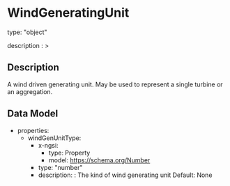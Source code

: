 # WindGeneratingUnit
type: "object"
description : >
## Description
A wind driven generating unit.  May be used to represent a single turbine or an aggregation.

## Data Model
  - properties:
    - windGenUnitType:
      - x-ngsi:
        - type: Property
        - model: https://schema.org/Number
      - type: "number"
      - description: : The kind of wind generating unit Default: None
